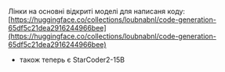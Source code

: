 <!--
date: 2024-03-03T00:12:42
edited: 2024-03-04T09:40:15
-->

Лінки на основні відкриті моделі для написаня коду:  [https://huggingface.co/collections/loubnabnl/code-generation-65df5c21dea2916244966bee](https://huggingface.co/collections/loubnabnl/code-generation-65df5c21dea2916244966bee)
- також теперь є StarCoder2-15B
